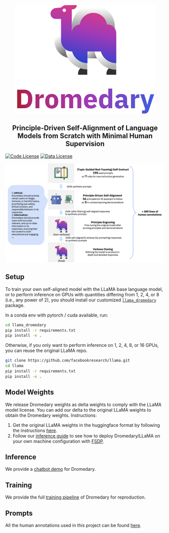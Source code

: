 <div align="center">

<img src="assets/images/dromedary_logo_with_text.svg" alt="Dromedary Logo"/>

</div>

<div align="center">

<!-- # Dromedary -->

## Principle-Driven Self-Alignment of Language Models from Scratch with Minimal Human Supervision

</div>

[![Code License](https://img.shields.io/badge/Code%20License-Apache_2.0-green.svg)](https://github.com/tatsu-lab/stanford_alpaca/blob/main/LICENSE)
[![Data License](https://img.shields.io/badge/Data%20License-CC%20By%20NC%204.0-red.svg)](https://github.com/tatsu-lab/stanford_alpaca/blob/main/DATA_LICENSE)

<p align="center">

<img src="assets/images/self_align_pipeline.png" alt="Dromedary Pipeline"/>

</p>

## Setup

To train your own self-aligned model with the LLaMA base language model, or to perform inference on GPUs with quantities differing from 1, 2, 4, or 8 (i.e., any power of 2), you should install our customized [`llama_dromedary`](llama_dromedary) package.

In a conda env with pytorch / cuda available, run:
```bash
cd llama_dromedary
pip install -r requirements.txt
pip install -e .
```

Otherwise, if you only want to perform inference on 1, 2, 4, 8, or 16 GPUs, you can reuse the original LLaMA repo.

```bash
git clone https://github.com/facebookresearch/llama.git
cd llama
pip install -r requirements.txt
pip install -e .
```

## Model Weights

We release Dromedary weights as delta weights to comply with the LLaMA model license. You can add our delta to the original LLaMA weights to obtain the Dromedary weights. Instructions:

1. Get the original LLaMA weights in the huggingface format by following the instructions [here](https://huggingface.co/docs/transformers/main/model_doc/llama).
2. Follow our [inference guide](inference) to see how to deploy Dromedary/LLaMA on your own machine configuration with [FSDP](https://pytorch.org/blog/introducing-pytorch-fully-sharded-data-parallel-api/).

## Inference

We provide a [chatbot demo](inference/README.md) for Dromedary.

## Training

We provide the full [training pipeline](training/README.md) of Dromedary for reproduction.

## Prompts

All the human annotations used in this project can be found [here](prompts).
